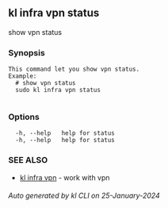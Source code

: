 ## kl infra vpn status

show vpn status

### Synopsis

```
This command let you show vpn status.
Example:
  # show vpn status
  sudo kl infra vpn status
	
```

### Options

```
  -h, --help   help for status
  -h, --help   help for status
```

### SEE ALSO

* [kl infra vpn](kl_infra_vpn.md)  - work with vpn

###### Auto generated by kl CLI on 25-January-2024
